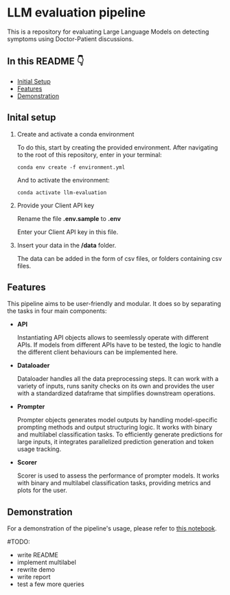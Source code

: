 # LLM evaluation pipeline

This is a repository for evaluating Large Language Models on detecting symptoms using Doctor-Patient discussions.

## In this README :point_down:
- [Initial Setup](#inital-setup)
- [Features](#features)
- [Demonstration](#demonstration)

## Inital setup

1. Create and activate a conda environment

    To do this, start by creating the provided environment. After navigating to the root of this repository, enter in your terminal:
    ```
    conda env create -f environment.yml
    ```
    And to activate the environment:
    ```
    conda activate llm-evaluation
    ```

2. Provide your Client API key

    Rename the file **.env.sample** to **.env**

    Enter your Client API key in this file.

3. Insert your data in the **/data** folder.

    The data can be added in the form of csv files, or folders containing csv files.


## Features

This pipeline aims to be user-friendly and modular. It does so by separating the tasks in four main components:
- **API**

    Instantiating API objects allows to seemlessly operate with different APIs. If models from different APIs have to be tested, the logic 
    to handle the different client behaviours can be implemented here.
    
- **Dataloader**

    Dataloader handles all the data preprocessing steps. It can work with a variety of inputs, runs sanity checks on its own and provides 
    the user with a standardized dataframe that simplifies downstream operations.

- **Prompter**

    Prompter objects generates model outputs by handling model-specific prompting methods and output structuring logic. It works with binary 
    and multilabel classification tasks. To efficiently generate predictions for large inputs, it integrates parallelized prediction generation 
    and token usage tracking.

- **Scorer**

    Scorer is used to assess the performance of prompter models. It works with binary and multilabel classification tasks, providing metrics and 
    plots for the user.


## Demonstration

For a demonstration of the pipeline's usage, please refer to [this notebook](scripts/demo.ipynb).


#TODO:
- write README
- implement multilabel
- rewrite demo
- write report
- test a few more queries